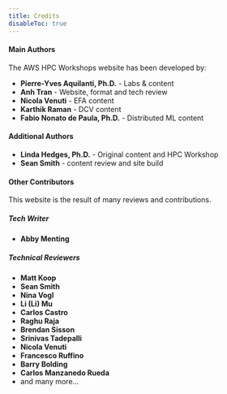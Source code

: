 ```yaml
---
title: Credits
disableToc: true
---
```


#### Main Authors

The AWS HPC Workshops website has been developed by:

- **Pierre-Yves Aquilanti, Ph.D.** - Labs & content
- **Anh Tran** - Website, format and tech review
- **Nicola Venuti** - EFA content
- **Karthik Raman** - DCV content
- **Fabio Nonato de Paula, Ph.D.** - Distributed ML content

#### Additional Authors

- **Linda Hedges, Ph.D.** - Original content and HPC Workshop
- **Sean Smith** - content review and site build

#### Other Contributors

This website is the result of many reviews and contributions.

##### Tech Writer

- **Abby Menting**

##### Technical Reviewers

- **Matt Koop**
- **Sean Smith**
- **Nina Vogl**
- **Li (Li) Mu**
- **Carlos Castro**
- **Raghu Raja**
- **Brendan Sisson**
- **Srinivas Tadepalli**
- **Nicola Venuti**
- **Francesco Ruffino**
- **Barry Bolding**
- **Carlos Manzanedo Rueda**
- and many more...
